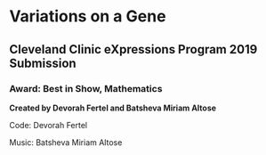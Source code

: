 # Variations on a Gene
## Cleveland Clinic eXpressions Program 2019 Submission
### Award: Best in Show, Mathematics

**Created by Devorah Fertel and Batsheva Miriam Altose**

Code: Devorah Fertel

Music: Batsheva Miriam Altose
